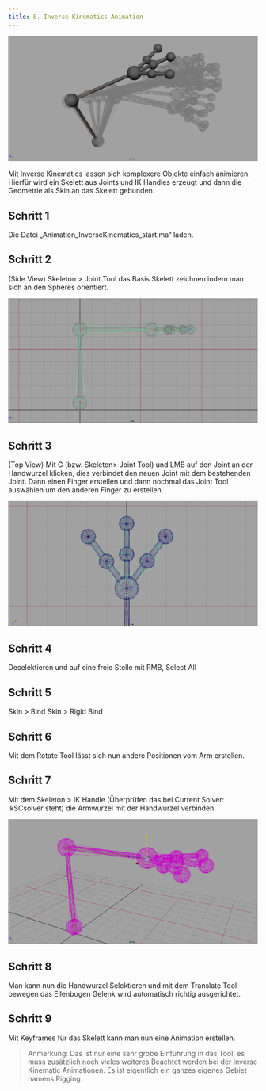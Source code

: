 ```yaml
---
title: 8. Inverse Kinematics Animation
---
```


![](../../../assets/08_animation/images/inversekinematics/title.png)

Mit Inverse Kinematics lassen sich komplexere Objekte einfach animieren. Hierfür wird ein Skelett aus Joints und IK Handles
erzeugt und dann die Geometrie als Skin an das Skelett gebunden.

## Schritt 1

Die Datei „Animation_InverseKinematics_start.ma“ laden.

## Schritt 2

(Side View) Skeleton > Joint Tool das Basis Skelett zeichnen indem man sich an den Spheres orientiert.

![](../../../assets/08_animation/images/inversekinematics/step2.png)

## Schritt 3

(Top View) Mit G (bzw. Skeleton> Joint Tool) und LMB auf den Joint an der Handwurzel klicken, dies verbindet den neuen Joint mit dem bestehenden Joint. Dann einen Finger erstellen und dann nochmal das Joint Tool auswählen um den anderen Finger zu erstellen.

![](../../../assets/08_animation/images/inversekinematics/step3.png)

## Schritt 4

Deselektieren und auf eine freie Stelle mit RMB, Select All

## Schritt 5

Skin > Bind Skin > Rigid Bind

## Schritt 6

Mit dem Rotate Tool lässt sich nun andere Positionen vom Arm erstellen.

## Schritt 7

Mit dem Skeleton > IK Handle (Überprüfen das bei Current Solver: ikSCsolver steht) die Armwurzel mit der Handwurzel verbinden.

![](../../../assets/08_animation/images/inversekinematics/step7.png)

## Schritt 8

Man kann nun die Handwurzel Selektieren und mit dem Translate Tool bewegen das Ellenbogen Gelenk wird automatisch richtig ausgerichtet.

## Schritt 9

Mit Keyframes für das Skelett kann man nun eine Animation erstellen.

> Anmerkung: Das ist nur eine sehr grobe Einführung in das Tool, es muss zusätzlich noch vieles weiteres Beachtet werden bei der Inverse Kinematic Animationen. Es ist eigentlich ein ganzes eigenes Gebiet namens Rigging.
